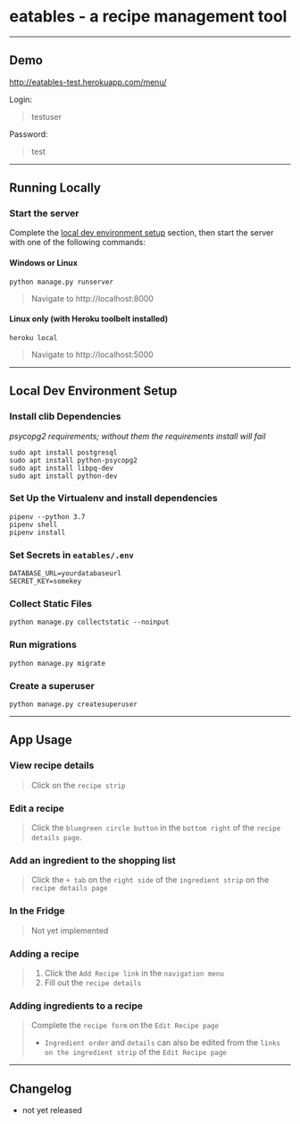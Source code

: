 # eatables - a recipe management tool
---

## Demo

http://eatables-test.herokuapp.com/menu/

Login:
> testuser

Password:
> test

---

## Running Locally

### Start the server

Complete the [local dev environment setup](#local-dev-environment-setup) section, then start the server with one of the following commands:

#### Windows or Linux

```
python manage.py runserver
```

>Navigate to http://localhost:8000

#### Linux only (with Heroku toolbelt installed)

```
heroku local
```

>Navigate to http://localhost:5000

---

## Local Dev Environment Setup

### Install clib Dependencies

*psycopg2 requirements; without them the requirements install will fail*

```
sudo apt install postgresql
sudo apt install python-psycopg2
sudo apt install libpq-dev
sudo apt install python-dev
```

### Set Up the Virtualenv and install dependencies

```
pipenv --python 3.7
pipenv shell
pipenv install
```

### Set Secrets in `eatables/.env`

```
DATABASE_URL=yourdatabaseurl
SECRET_KEY=somekey
```

### Collect Static Files

```
python manage.py collectstatic --noinput
```

### Run migrations

```
python manage.py migrate
```

### Create a superuser

```
python manage.py createsuperuser
```

---

## App Usage

### View recipe details

>Click on the `recipe strip`

### Edit a recipe

>Click the `bluegreen circle button` in the `bottom right` of the `recipe details page`.

### Add an ingredient to the shopping list

>Click the `+ tab` on the `right side` of the `ingredient strip` on the `recipe details page`

### In the Fridge

>Not yet implemented

### Adding a recipe

>1. Click the `Add Recipe link` in the `navigation menu`
>2. Fill out the `recipe details`

### Adding ingredients to a recipe

>Complete the `recipe form` on the `Edit Recipe page`<br>
>* `Ingredient order` and `details` can also be edited from the `links on the ingredient strip` of the `Edit Recipe page`

---

## Changelog

- not yet released

